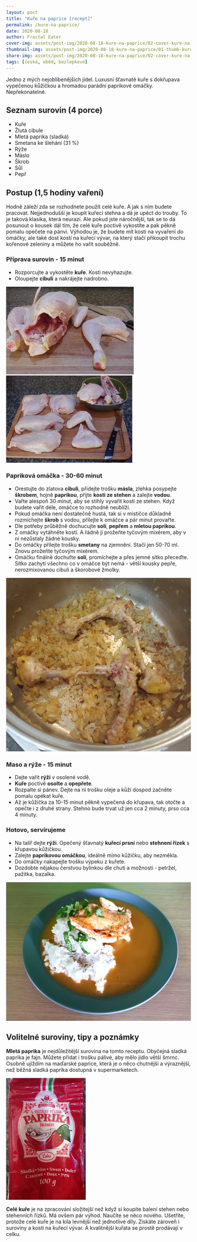 ```yaml
---
layout: post
title: "Kuře na paprice [recept]"
permalink: /kure-na-paprice/
date: 2020-08-18
author: Fractal Eater
cover-img: assets/post-img/2020-08-18-kure-na-paprice/02-cover-kure-na-paprice.jpg
thumbnail-img: assets/post-img/2020-08-18-kure-na-paprice/01-thumb-kure-na-paprice.jpg
share-img: assets/post-img/2020-08-18-kure-na-paprice/02-cover-kure-na-paprice.jpg
tags: [česká, oběd, bezlepkové]
---
```


Jedno z mých nejoblíbenějších jídel. Luxusní šťavnaté kuře s dokřupava vypečenou kůžičkou a hromadou parádní paprikové omáčky. Nepřekonatelné.

## Seznam surovin (4 porce)

* Kuře
* Žlutá cibule
* Mletá paprika (sladká)
* Smetana ke šlehání (31 %)
* Rýže
* Máslo
* Škrob
* Sůl
* Pepř

## Postup (1,5 hodiny vaření)

Hodně záleží zda se rozhodnete použít celé kuře. A jak s ním budete pracovat. Nejjednodušší je koupit kuřecí stehna a dá je upéct do trouby. To je taková klasika, která neurazí. Ale pokud jste náročnější, tak se to dá posunout o kousek dál tím, že celé kuře poctivě vykostíte a pak pěkně pomalu opečete na pánvi. Výhodou je, že budete mít kosti na vyvaření do omáčky, ale také dost kostí na kuřecí vývar, na který stačí přikoupit trochu kořenové zeleniny a můžete ho vařit souběžně.

### Příprava surovin - 15 minut

* Rozporcujte a vykostěte **kuře**. Kosti nevyhazujte.
* Oloupejte **cibuli** a nakrájejte nadrobno.

![Porcování kuřete](../assets/post-img/2020-08-18-kure-na-paprice/porcovani.jpg "Porcování kuřete") ![Vykostění kuřete](../assets/post-img/2020-08-18-kure-na-paprice/vykosteni.jpg "Vykostění kuřete")

### Papriková omáčka - 30-60 minut

* Orestujte do zlatova **cibuli**, přidejte trošku **másla**, zlehka posypejte **škrobem**, hojně **paprikou**, přijte **kosti ze stehen** a zalejte **vodou**.
* Vařte alespoň 30 minut, aby se stihly vyvařit kosti ze stehen. Když budete vařit déle, omáčce to rozhodně neublíží.
* Pokud omáčka není dostatečně hustá, tak si v mističce důkladně rozmíchejte **škrob** s vodou, přilejte k omáčce a pár minut provařte.
* Dle potřeby průběžně dochucujte **solí**, **pepřem** a **mletou paprikou**.
* Z omáčky vytáhněte kosti. A řádně ji prožeňte tyčovým mixérem, aby v ní nezůstaly žádné kousky.
* Do omáčky přilejte trošku **smetany** na zjemnění. Stačí jen 50-70 ml. Znovu prožeňte tyčovým mixérem.
* Omáčku finálně dochuťte **solí**, promíchejte a přes jemné sítko přeceďte. Sítko zachytí všechno co v omáčce být nemá - větší kousky pepře, nerozmixovanou cibuli a škorobové žmolky.

![Základ omáčky](../assets/post-img/2020-08-18-kure-na-paprice/zaklad.jpg "Základ omáčky")

### Maso a rýže - 15 minut

* Dejte vařit **rýži** v osolené vodě.
* **Kuře** poctivě **osolte** a **opepřete**.
* Rozpalte si pánev. Dejte na ni trošku oleje a kůží dospod začněte pomalu opékat kuře.
* Až je kůžička za 10-15 minut pěkně vypečená do křupava, tak otočte a opečte i z druhé strany. Stehno bude trvat už jen cca 2 minuty, prso cca 4 minuty.

### Hotovo, servírujeme

* Na talíř dejte **rýži**. Opečený šťavnatý **kuřecí prsní** nebo **stehnení řízek** s křupavou kůžičkou.
* Zalejte **paprikovou omáčkou**, ideálně mimo kůžičku, aby nezměkla.
* Do omáčky nakapejte trošku výpeku z kuřete.
* Dozdobte nějakou čerstvou bylinkou dle chuti a možností - petržel, pažitka, bazalka.

![Kuře na paprice](../assets/post-img/2020-08-18-kure-na-paprice/kure-na-paprice.jpg "Kuře na paprice")

## Volitelné suroviny, tipy a poznámky

**Mletá paprika** je nejdůležitější surovina na tomto receptu. Obyčejná sladká paprika je fajn. Můžete přidat i trošku pálivé, aby mělo jídlo větší šmrnc. Osobně ujíždím na maďarské paprice, která je o něco chutnější a výraznější, než běžná sladká paprika dostupná v supermarketech.

![Maďarská paprika](../assets/post-img/2020-08-18-kure-na-paprice/paprika.jpg "Maďarská paprika")

**Celé kuře** je na zpracování složitejší než když si koupíte balení stehen nebo stehenních řízků. Má ovšem pár výhod. Naučíte se něco nového. Ušetříte, protože celé kuře je na kila levnější než jednotlivé díly. Získáte zároveň i suroviny a kosti na kuřecí vývar. A kvalitnější kuřata se prostě prodávají v celku.
